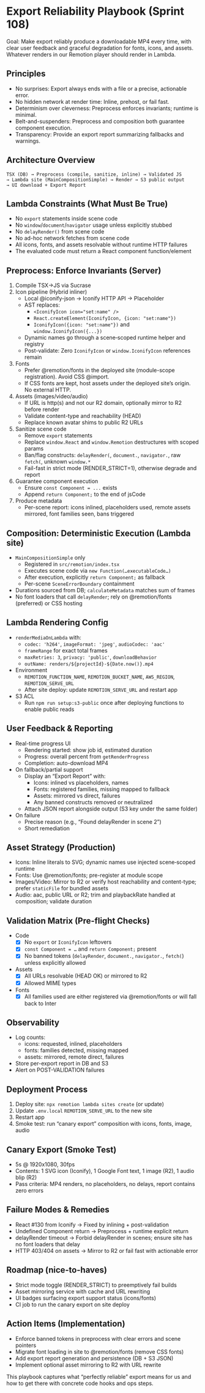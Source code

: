 # Export Reliability Playbook (Sprint 108)

Goal: Make export reliably produce a downloadable MP4 every time, with clear user feedback and graceful degradation for fonts, icons, and assets. Whatever renders in our Remotion player should render in Lambda.

## Principles
- No surprises: Export always ends with a file or a precise, actionable error.
- No hidden network at render time: Inline, prehost, or fail fast.
- Determinism over cleverness: Preprocess enforces invariants; runtime is minimal.
- Belt-and-suspenders: Preprocess and composition both guarantee component execution.
- Transparency: Provide an export report summarizing fallbacks and warnings.

## Architecture Overview
```
TSX (DB) → Preprocess (compile, sanitize, inline) → Validated JS
→ Lambda site (MainCompositionSimple) → Render → S3 public output
→ UI download + Export Report
```

## Lambda Constraints (What Must Be True)
- No `export` statements inside scene code
- No `window`/`document`/`navigator` usage unless explicitly stubbed
- No `delayRender()` from scene code
- No ad-hoc network fetches from scene code
- All icons, fonts, and assets resolvable without runtime HTTP failures
- The evaluated code must return a React component function/element

## Preprocess: Enforce Invariants (Server)
1. Compile TSX→JS via Sucrase
2. Icon pipeline (Hybrid inliner)
   - Local @iconify-json → Iconify HTTP API → Placeholder
   - AST replaces:
     - `<IconifyIcon icon="set:name" />`
     - `React.createElement(IconifyIcon, {icon: "set:name"})`
     - `IconifyIcon({icon: "set:name"})` and `window.IconifyIcon({...})`
   - Dynamic names go through a scene‑scoped runtime helper and registry
   - Post-validate: Zero `IconifyIcon` or `window.IconifyIcon` references remain
3. Fonts
   - Prefer @remotion/fonts in the deployed site (module-scope registration). Avoid CSS @import.
   - If CSS fonts are kept, host assets under the deployed site’s origin. No external HTTP.
4. Assets (images/video/audio)
   - If URL is http(s) and not our R2 domain, optionally mirror to R2 before render
   - Validate content-type and reachability (HEAD)
   - Replace known avatar shims to public R2 URLs
5. Sanitize scene code
   - Remove `export` statements
   - Replace `window.React` and `window.Remotion` destructures with scoped params
   - Ban/flag constructs: `delayRender(`, `document.`, `navigator.`, raw `fetch(`, unknown `window.*`
   - Fail-fast in strict mode (RENDER_STRICT=1), otherwise degrade and report
6. Guarantee component execution
   - Ensure `const Component = ...` exists
   - Append `return Component;` to the end of jsCode
7. Produce metadata
   - Per-scene report: icons inlined, placeholders used, remote assets mirrored, font families seen, bans triggered

## Composition: Deterministic Execution (Lambda site)
- `MainCompositionSimple` only
  - Registered in `src/remotion/index.tsx`
  - Executes scene code via `new Function(…executableCode…)`
  - After execution, explicitly `return Component;` as fallback
  - Per-scene `SceneErrorBoundary` containment
- Durations sourced from DB; `calculateMetadata` matches sum of frames
- No font loaders that call `delayRender`; rely on @remotion/fonts (preferred) or CSS hosting

## Lambda Rendering Config
- `renderMediaOnLambda` with:
  - `codec: 'h264'`, `imageFormat: 'jpeg'`, `audioCodec: 'aac'`
  - `frameRange` for exact total frames
  - `maxRetries: 3`, `privacy: 'public'`, `downloadBehavior`
  - `outName: renders/${projectId}-${Date.now()}.mp4`
- Environment
  - `REMOTION_FUNCTION_NAME`, `REMOTION_BUCKET_NAME`, `AWS_REGION`, `REMOTION_SERVE_URL`
  - After site deploy: update `REMOTION_SERVE_URL` and restart app
- S3 ACL
  - Run `npm run setup:s3-public` once after deploying functions to enable public reads

## User Feedback & Reporting
- Real-time progress UI
  - Rendering started: show job id, estimated duration
  - Progress: overall percent from `getRenderProgress`
  - Completion: auto-download MP4
- On fallback/partial support
  - Display an “Export Report” with:
    - Icons: inlined vs placeholders, names
    - Fonts: registered families, missing mapped to fallback
    - Assets: mirrored vs direct, failures
    - Any banned constructs removed or neutralized
  - Attach JSON report alongside output (S3 key under the same folder)
- On failure
  - Precise reason (e.g., “Found delayRender in scene 2”)
  - Short remediation

## Asset Strategy (Production)
- Icons: Inline literals to SVG; dynamic names use injected scene‑scoped runtime
- Fonts: Use @remotion/fonts; pre-register at module scope
- Images/Video: Mirror to R2 or verify host reachability and content-type; prefer `staticFile` for bundled assets
- Audio: aac, public URL or R2; trim and playbackRate handled at composition; validate duration

## Validation Matrix (Pre-flight Checks)
- Code
  - [x] No `export` or `IconifyIcon` leftovers
  - [x] `const Component = …` and `return Component;` present
  - [x] No banned tokens (`delayRender`, `document.`, `navigator.`, `fetch(`) unless explicitly allowed
- Assets
  - [x] All URLs resolvable (HEAD OK) or mirrored to R2
  - [x] Allowed MIME types
- Fonts
  - [x] All families used are either registered via @remotion/fonts or will fall back to Inter

## Observability
- Log counts:
  - icons: requested, inlined, placeholders
  - fonts: families detected, missing mapped
  - assets: mirrored, remote direct, failures
- Store per-export report in DB and S3
- Alert on POST-VALIDATION failures

## Deployment Process
1. Deploy site: `npx remotion lambda sites create` (or update)
2. Update `.env.local` `REMOTION_SERVE_URL` to the new site
3. Restart app
4. Smoke test: run “canary export” composition with icons, fonts, image, audio

## Canary Export (Smoke Test)
- 5s @ 1920x1080, 30fps
- Contents: 1 SVG icon (Iconify), 1 Google Font text, 1 image (R2), 1 audio blip (R2)
- Pass criteria: MP4 renders, no placeholders, no delays, report contains zero errors

## Failure Modes & Remedies
- React #130 from Iconify → Fixed by inlining + post-validation
- Undefined Component return → Preprocess + runtime explicit return
- delayRender timeout → Forbid delayRender in scenes; ensure site has no font loaders that delay
- HTTP 403/404 on assets → Mirror to R2 or fail fast with actionable error

## Roadmap (nice-to-haves)
- Strict mode toggle (RENDER_STRICT) to preemptively fail builds
- Asset mirroring service with cache and URL rewriting
- UI badges surfacing export support status (icons/fonts)
- CI job to run the canary export on site deploy

## Action Items (Implementation)
- Enforce banned tokens in preprocess with clear errors and scene pointers
- Migrate font loading in site to @remotion/fonts (remove CSS fonts)
- Add export report generation and persistence (DB + S3 JSON)
- Implement optional asset mirroring to R2 with URL rewrite

This playbook captures what “perfectly reliable” export means for us and how to get there with concrete code hooks and ops steps.
